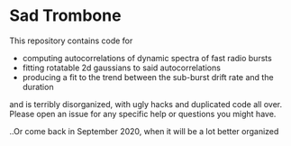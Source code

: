 # Sad Trombone

This repository contains code for 

* computing autocorrelations of dynamic spectra of fast radio bursts
* fitting rotatable 2d gaussians to said autocorrelations
* producing a fit to the trend between the sub-burst drift rate and the duration

and is terribly disorganized, with ugly hacks and duplicated code all over. Please open an issue for any specific help or questions you might have.

..Or come back in September 2020, when it will be a lot better organized
